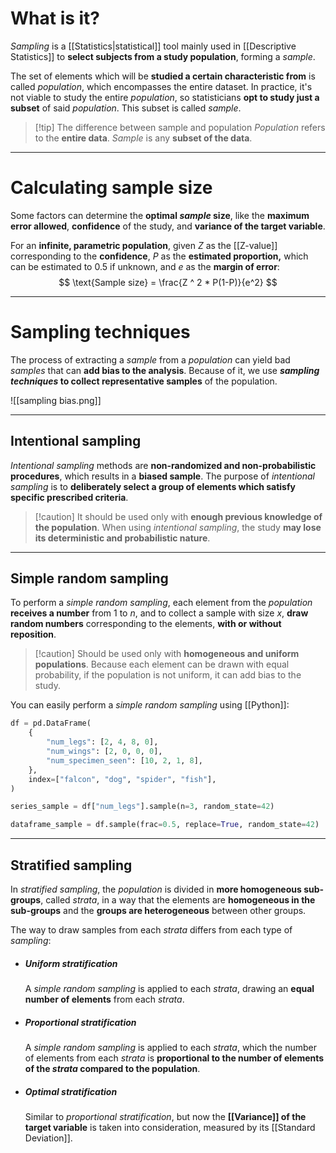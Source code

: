 # What is it?

*Sampling* is a [[Statistics|statistical]] tool mainly used in [[Descriptive Statistics]] to **select subjects from a study population**, forming a *sample*.

The set of elements which will be **studied a certain characteristic from** is called *population*, which encompasses the entire dataset. In practice, it's not viable to study the entire *population*, so statisticians **opt to study just a subset** of said *population*. This subset is called *sample*.

>[!tip] The difference between sample and population
> *Population* refers to the **entire data**. *Sample* is any **subset of the data**.

___
# Calculating sample size

Some factors can determine the **optimal *sample* size**, like the **maximum error allowed**, **confidence** of the study, and **variance of the target variable**.

For an **infinite, parametric population**, given $Z$ as the [[Z-value]] corresponding to the **confidence**, $P$ as the **estimated proportion,** which can be estimated to $0.5$ if unknown, and $e$ as the **margin of error**:
$$
\text{Sample size} = \frac{Z ^ 2 * P(1-P)}{e^2}
$$
___
# Sampling techniques

The process of extracting a *sample* from a *population* can yield bad *samples* that can **add bias to the analysis**. Because of it, we use ***sampling techniques* to collect representative samples** of the population.

![[sampling bias.png]]
___
## Intentional sampling

*Intentional sampling* methods are **non-randomized and non-probabilistic procedures**, which results in a **biased sample**. The purpose of *intentional sampling* is to **deliberately select a group of elements which satisfy specific prescribed criteria**. 

>[!caution] It should be used only with **enough previous knowledge of the population**.
>When using *intentional sampling*, the study **may lose its deterministic and probabilistic nature**. 

___
## Simple random sampling

To perform a *simple random sampling*, each element from the *population* **receives a number** from $1$ to $n$, and to collect a sample with size $x$, **draw random numbers** corresponding to the elements, **with or without reposition**.

>[!caution] Should be used only with **homogeneous and uniform populations**.
>Because each element can be drawn with equal probability, if the population is not uniform, it can add bias to the study.

You can easily perform a *simple random sampling* using [[Python]]:

```python
df = pd.DataFrame(
    {
        "num_legs": [2, 4, 8, 0],
        "num_wings": [2, 0, 0, 0],
        "num_specimen_seen": [10, 2, 1, 8],
    },
    index=["falcon", "dog", "spider", "fish"],
)

series_sample = df["num_legs"].sample(n=3, random_state=42)

dataframe_sample = df.sample(frac=0.5, replace=True, random_state=42)
```
___
## Stratified sampling

In *stratified sampling*, the *population* is divided in **more homogeneous sub-groups**, called *strata*, in a way that the elements are **homogeneous in the sub-groups** and the **groups are heterogeneous** between other groups.

The way to draw samples from each *strata* differs from each type of *sampling*:

- ##### Uniform stratification
	A *simple random sampling* is applied to each *strata*, drawing an **equal number of elements** from each *strata*.

- ##### Proportional stratification
	A *simple random sampling* is applied to each *strata*, which the number of elements from each *strata* is **proportional to the number of elements of the *strata* compared to the population**.

- ##### Optimal stratification
	Similar to *proportional stratification*, but now the **[[Variance]] of the target variable** is taken into consideration, measured by its [[Standard Deviation]]. 